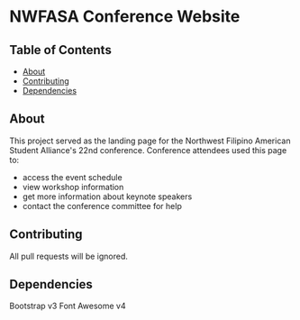 # NWFASA Conference Website

## Table of Contents
* [About](#about)
* [Contributing](#contributing)
* [Dependencies](#dependencies)

## About
This project served as the landing page for the Northwest Filipino American Student Alliance's 22nd conference. Conference attendees used this page to:
* access the event schedule
* view workshop information
* get more information about keynote speakers
* contact the conference committee for help

## Contributing
All pull requests will be ignored.

## Dependencies
Bootstrap v3
Font Awesome v4
